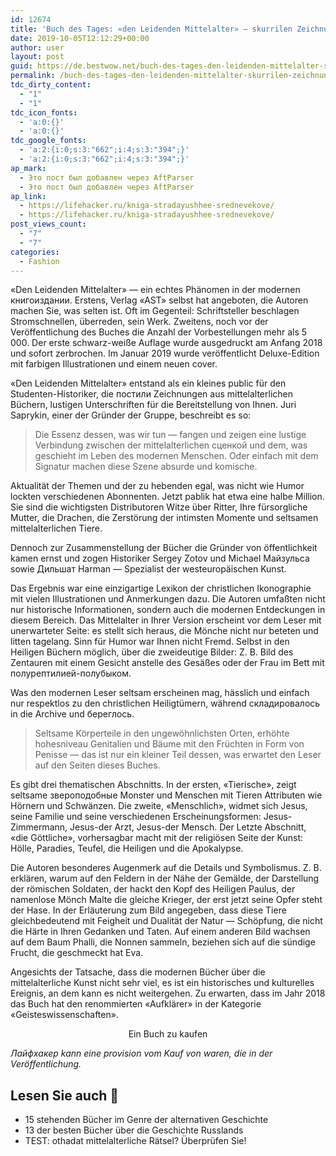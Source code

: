 ```yaml
---
id: 12674
title: 'Buch des Tages: «den Leidenden Mittelalter» — skurrilen Zeichnungen aus alten Handschriften mit Kommentaren von Historikern'
date: 2019-10-05T12:12:29+00:00
author: user
layout: post
guid: https://de.bestwow.net/buch-des-tages-den-leidenden-mittelalter-skurrilen-zeichnungen-aus-alten-handschriften-mit-kommentaren-von-historikern/
permalink: /buch-des-tages-den-leidenden-mittelalter-skurrilen-zeichnungen-aus-alten-handschriften-mit-kommentaren-von-historikern/
tdc_dirty_content:
  - "1"
  - "1"
tdc_icon_fonts:
  - 'a:0:{}'
  - 'a:0:{}'
tdc_google_fonts:
  - 'a:2:{i:0;s:3:"662";i:4;s:3:"394";}'
  - 'a:2:{i:0;s:3:"662";i:4;s:3:"394";}'
ap_mark:
  - Это пост был добавлен через AftParser
  - Это пост был добавлен через AftParser
ap_link:
  - https://lifehacker.ru/kniga-stradayushhee-srednevekove/
  - https://lifehacker.ru/kniga-stradayushhee-srednevekove/
post_views_count:
  - "7"
  - "7"
categories:
  - Fashion
---
```

«Den Leidenden Mittelalter» — ein echtes Phänomen in der modernen книгоиздании. Erstens, Verlag «AST» selbst hat angeboten, die Autoren machen Sie, was selten ist. Oft im Gegenteil: Schriftsteller beschlagen Stromschnellen, überreden, sein Werk. Zweitens, noch vor der Veröffentlichung des Buches die Anzahl der Vorbestellungen mehr als 5 000. Der erste schwarz-weiße Auflage wurde ausgedruckt am Anfang 2018 und sofort zerbrochen. Im Januar 2019 wurde veröffentlicht Deluxe-Edition mit farbigen Illustrationen und einem neuen cover.



«Den Leidenden Mittelalter» entstand als ein kleines public für den Studenten-Historiker, die постили Zeichnungen aus mittelalterlichen Büchern, lustigen Unterschriften für die Bereitstellung von Ihnen. Juri Saprykin, einer der Gründer der Gruppe, beschreibt es so:

> <div>
>   <p>
>     Die Essenz dessen, was wir tun — fangen und zeigen eine lustige Verbindung zwischen der mittelalterlichen сценкой und dem, was geschieht im Leben des modernen Menschen. Oder einfach mit dem Signatur machen diese Szene absurde und komische.
>   </p></p>
> </div>

Aktualität der Themen und der zu hebenden egal, was nicht wie Humor lockten verschiedenen Abonnenten. Jetzt pablik hat etwa eine halbe Million. Sie sind die wichtigsten Distributoren Witze über Ritter, Ihre fürsorgliche Mutter, die Drachen, die Zerstörung der intimsten Momente und seltsamen mittelalterlichen Tiere.



Dennoch zur Zusammenstellung der Bücher die Gründer von öffentlichkeit kamen ernst und zogen Historiker Sergey Zotov und Michael Майзульса sowie Дильшат Harman — Spezialist der westeuropäischen Kunst.

Das Ergebnis war eine einzigartige Lexikon der christlichen Ikonographie mit vielen Illustrationen und Anmerkungen dazu. Die Autoren umfaßten nicht nur historische Informationen, sondern auch die modernen Entdeckungen in diesem Bereich. Das Mittelalter in Ihrer Version erscheint vor dem Leser mit unerwarteter Seite: es stellt sich heraus, die Mönche nicht nur beteten und litten tagelang. Sinn für Humor war Ihnen nicht Fremd. Selbst in den Heiligen Büchern möglich, über die zweideutige Bilder: Z. B. Bild des Zentauren mit einem Gesicht anstelle des Gesäßes oder der Frau im Bett mit полурептилией-полубыком.



Was den modernen Leser seltsam erscheinen mag, hässlich und einfach nur respektlos zu den christlichen Heiligtümern, während складировалось in die Archive und береглось.

> Seltsame Körperteile in den ungewöhnlichsten Orten, erhöhte hohesniveau Genitalien und Bäume mit den Früchten in Form von Penisse — das ist nur ein kleiner Teil dessen, was erwartet den Leser auf den Seiten dieses Buches.

Es gibt drei thematischen Abschnitts. In der ersten, «Tierische», zeigt seltsame звероподобные Monster und Menschen mit Tieren Attributen wie Hörnern und Schwänzen. Die zweite, «Menschlich», widmet sich Jesus, seine Familie und seine verschiedenen Erscheinungsformen: Jesus-Zimmermann, Jesus-der Arzt, Jesus-der Mensch. Der Letzte Abschnitt, «die Göttliche», vorhersagbar macht mit der religiösen Seite der Kunst: Hölle, Paradies, Teufel, die Heiligen und die Apokalypse.

Die Autoren besonderes Augenmerk auf die Details und Symbolismus. Z. B. erklären, warum auf den Feldern in der Nähe der Gemälde, der Darstellung der römischen Soldaten, der hackt den Kopf des Heiligen Paulus, der namenlose Mönch Malte die gleiche Krieger, der erst jetzt seine Opfer steht der Hase. In der Erläuterung zum Bild angegeben, dass diese Tiere gleichbedeutend mit Feigheit und Dualität der Natur — Schöpfung, die nicht die Härte in Ihren Gedanken und Taten. Auf einem anderen Bild wachsen auf dem Baum Phalli, die Nonnen sammeln, beziehen sich auf die sündige Frucht, die geschmeckt hat Eva.

Angesichts der Tatsache, dass die modernen Bücher über die mittelalterliche Kunst nicht sehr viel, es ist ein historisches und kulturelles Ereignis, an dem kann es nicht weitergehen. Zu erwarten, dass im Jahr 2018 das Buch hat den renommierten «Aufklärer» in der Kategorie «Geisteswissenschaften».

<p style="text-align: center">
  <span>Ein Buch zu kaufen</span>
</p>

_Лайфхакер kann eine provision vom Kauf von waren, die in der Veröffentlichung._

<div>
  <h2 class="read-also__title">
    <span>Lesen Sie auch</span> <span>🧐 </span>
  </h2>
  
  <ul class="read-also__list">
    <li>
      15 stehenden Bücher im Genre der alternativen Geschichte
    </li>
    <li>
      13 der besten Bücher über die Geschichte Russlands
    </li>
    <li>
      TEST: othadat mittelalterliche Rätsel? Überprüfen Sie!
    </li>
  </ul>
</div>